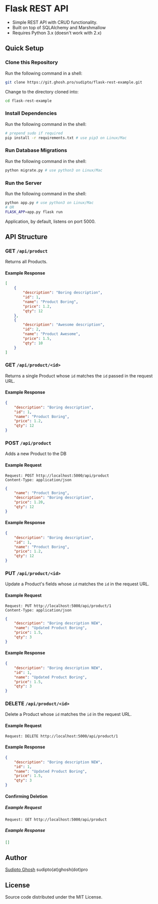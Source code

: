 # Flask REST API

- Simple REST API with CRUD functionality.
- Built on top of SQLAlchemy and Marshmallow
- Requires Python 3.x (doesn't work with 2.x)

## Quick Setup

### Clone this Repository

Run the following command in a shell:

```bash
git clone https://git.ghosh.pro/sudipto/flask-rest-example.git
```

Change to the directory cloned into:

```bash
cd flask-rest-example
```

### Install Dependencies

Run the following command in the shell:

```bash
# prepend sudo if required
pip install -r requirements.txt # use pip3 on Linux/Mac
```

### Run Database Migrations

Run the following command in the shell:

```bash
python migrate.py # use python3 on Linux/Mac
```

### Run the Server

Run the following command in the shell:

```bash
python app.py # use python3 on Linux/Mac
# OR
FLASK_APP=app.py flask run
```

Application, by default, listens on port 5000.

## API Structure

### GET `/api/product`

Returns all Products.

#### Example Response

```json
[
    {
        "description": "Boring description",
        "id": 1,
        "name": "Product Boring",
        "price": 1.2,
        "qty": 12
    },
    {
        "description": "Awesome description",
        "id": 2,
        "name": "Product Awesome",
        "price": 1.5,
        "qty": 10
    }
]
```

### GET `/api/product/<id>`

Returns a single Product whose `id` matches the `id` passed in the request URL.

#### Example Response

```json
{
    "description": "Boring description",
    "id": 1,
    "name": "Product Boring",
    "price": 1.2,
    "qty": 12
}
```

### POST `/api/product`

Adds a new Product to the DB

#### Example Request

```http
Request: POST http://localhost:5000/api/product
Content-Type: application/json
```

```json
{
    "name": "Product Boring",
    "description": "Boring description",
    "price": 1.20,
    "qty": 12
}
```

#### Example Response

```json
{
    "description": "Boring description",
    "id": 1,
    "name": "Product Boring",
    "price": 1.2,
    "qty": 12
}
```

### PUT `/api/product/<id>`

Update a Product's fields whose `id` matches the `id` in the request URL.

#### Example Request

```http
Request: PUT http://localhost:5000/api/product/1
Content-Type: application/json
```

```json
{
    "description": "Boring description NEW",
    "name": "Updated Product Boring",
    "price": 1.5,
    "qty": 3
}
```

#### Example Response

```json
{
    "description": "Boring description NEW",
    "id": 1,
    "name": "Updated Product Boring",
    "price": 1.5,
    "qty": 3
}
```

### DELETE `/api/product/<id>`

Delete a Product whose `id` matches the `id` in the request URL.

#### Example Request

```http
Request: DELETE http://localhost:5000/api/product/1
```

#### Example Response

```json
{
    "description": "Boring description NEW",
    "id": 1,
    "name": "Updated Product Boring",
    "price": 1.5,
    "qty": 3
}
```

#### Confirming Deletion

##### Example Request

```http
Request: GET http://localhost:5000/api/product
```

##### Example Response

```json
[]
```

## Author

[Sudipto Ghosh](https://sudipto.ghosh.pro) sudipto(at)ghosh(dot)pro

## License

Source code distributed under the MIT License.